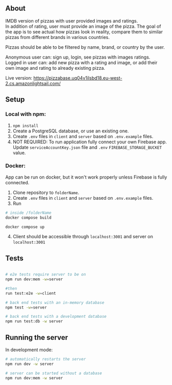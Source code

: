 ## About

IMDB version of pizzas with user provided images and ratings.  
In addition of rating, user must provide an image of the pizza.
The goal of the app is to see actual how pizzas look in reality, compare them to similar pizzas from different brands in various countries.

Pizzas should be able to be filtered by name, brand, or country by the user.

Anonymous user can: sign up, login, see pizzas with images ratings.
Logged in user can: add new pizza with a rating and image, or add their own image and rating to already existing pizza.

Live version: https://pizzabase.uq04v1ilsbd18.eu-west-2.cs.amazonlightsail.com/

## Setup

### Local with npm:

1. `npm install`
2. Create a PostgreSQL database, or use an existing one.
3. Create `.env` files in `client` and `server` based on `.env.example` files.
4. NOT REQUIRED: To run application fully connect your own Firebase app. Update `serviceAccountKey.json` file and `.env` `FIREBASE_STORAGE_BUCKET` value.

### Docker:

App can be run on docker, but it won't work properly unless Firebase is fully connected.

1. Clone repository to `folderName`.
2. Create `.env` files in `client` and `server` based on `.env.example` files.
3. Run

```bash
# inside /folderName
docker compose build

docker compose up

```

4. Client should be accessible through `localhost:3001` and server on `localhost:3001`

## Tests

```bash

# e2e tests require server to be on
npm run dev:mem -w=server

#then
run test:e2e -w=client

# back end tests with an in-memory database
npm test -w=server

# back end tests with a development database
npm run test:db -w server
```

## Running the server

In development mode:

```bash
# automatically restarts the server
npm run dev -w server

# server can be started without a database
npm run dev:mem -w server
```
